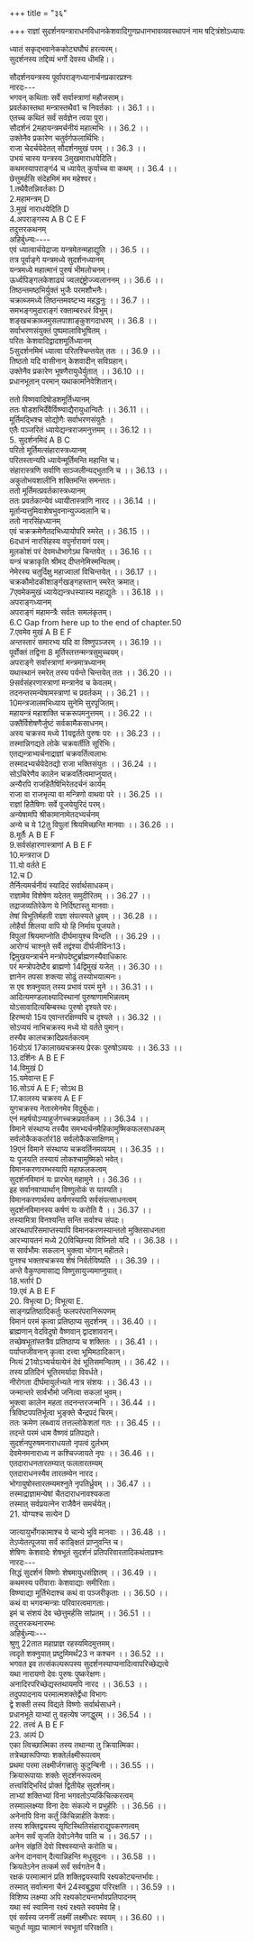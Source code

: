 +++
title = "३६"

+++
राज्ञां सुदर्शनयन्त्राराधनविधानकेशवादिगुणप्रधानभावव्यवस्थापनं नाम षट्त्रिंशोऽध्यायः  
  
ध्यातं सकृद्भवानेककोट्यघौघं हरत्यरम्।  
सुदर्शनस्य तद्दिव्यं भर्गो देवस्य धीमहि।।  
  
सौदर्शनयन्त्रस्य पूर्वापराङ्गध्यानार्चनप्रकारप्रश्नः  
नारदः---  
भगवन् कथिताः सर्वे सर्वास्त्राणां महौजसाम्।  
प्रवर्तकास्तथा मन्त्रास्तथैव1 च निवर्तकाः ।। 36.1 ।।  
एतच्च कथितं सर्वं सर्वज्ञेन त्वया पुरा।  
सौदर्शनं 2महायन्त्रमर्चनीयं महात्मभिः ।। 36.2 ।।  
उक्तेनैव प्रकारेण चतुर्वर्गफलार्थिभिः।  
राजा चेदर्चयेदेतत् सौदर्शनमुखं परम् ।। 36.3 ।।  
उभयं चास्य यन्त्रस्य 3मुखमाराधयेदिति।  
कथमस्यापराङ्गं4 च ध्यायेत् कुर्याच्च वा कथम् ।। 36.4 ।।  
छेत्तुमर्हसि संदेहमिमं मम महेश्वर।  
1.तथैवैतन्निवर्तकाः D  
2.महामन्त्रम् D  
3.मुखं नाराधयेदिति D  
4.अपराङ्गस्य A B C E F  
तदुत्तरकथनम्  
अहिर्बुध्न्यः----  
एवं ध्यात्वार्चयेद्राजा यन्त्रमेतन्महाद्युति ।। 36.5 ।।  
तत्र पूर्वाङ्गे यन्त्रमध्ये सुदर्शनध्यानम्  
यन्त्रमध्ये महात्मानं पुरुषं भीमलोचनम्।  
ऊर्ध्वपिङ्गलकेशाढ्यं ज्वलद्दंष्ट्रोज्ज्वलाननम् ।। 36.6 ।।  
तिष्ठन्तमष्ठभिर्युक्तं भुजैः परमशौभनैः।  
चक्राब्जमध्ये तिष्ठन्तमवष्टभ्य महद्धनुः ।। 36.7 ।।  
समभङ्गमुदाराङ्गं रक्ताम्बरधरं विभुम्।  
शङ्खचक्राब्जमुसलपाशाङ्कुशगदाधरम् ।। 36.8 ।।  
सर्वाभरणसंयुक्तं पुष्पमालाविभूषितम् ।  
परितः केशवादिद्वादशमूर्तिध्यानम्  
5सुदर्शनमिमं ध्यात्वा परितश्चिन्तयेत् ततः ।। 36.9 ।।  
तिष्ठतो यदि वासीनान् केशवादीन् सविग्रहान्।  
उक्तेनैव प्रकारेण भूषणैरायुधैर्युतात् ।। 36.10 ।।  
प्रधानभूतान् परमान् यथाकामनिवेशितान्।  
  
ततो विष्णवादिषोडशमूर्तिध्यानम्  
ततः षोडशभिर्देवैर्विष्ण्वाद्यैरायुधान्वितैः ।। 36.11 ।।  
मूर्तिमद्भिश्च सोद्योगैः सर्वाभरणसंयुतैः ।  
एतैः पञ्जरितं ध्यायेद्यन्त्रराजमनुत्तमम् ।। 36.12 ।।  
5. सुदर्शनमिदं A B C  
परितो मूर्तिमत्संहारास्त्रध्यानम्  
परितस्तान्यपि ध्यायेन्मूर्तिमन्ति महान्ति च।  
संहारास्त्रणि सर्वाणि साञ्जलीन्यद्भुतानि च ।। 36.13 ।।  
अकुतोभयशालीनि शक्तिमन्ति समन्ततः।  
ततो मूर्तिमत्प्रवर्तकास्त्रध्यानम्  
ततः प्रवर्तकान्येवं ध्यायीतास्त्राणि नारद ।। 36.14 ।।  
मूर्तान्यत्तुमिवाशेषभुवनान्युज्ज्वलानि च।  
ततो नारसिंहध्यानम्  
एवं चक्रक्रमेणैतदभिध्यायोपरि स्मरेत् ।। 36.15 ।।  
6दधानं नारसिंहस्य वपुर्नारायणं परम्।  
मूलकोशं परं देवमधोभागेऽथ चिन्तयेत् ।। 36.16 ।।  
यन्त्रं चक्राकृति श्रीमद् दीप्तनेमिस्मन्वितम्।  
नेमेरस्य चतुर्दिक्षु महाज्वालां विचिन्तयेत् ।। 36.17 ।।  
चक्रकौमोदकीशार्ङ्गखङ्गहस्तान् स्मरेत् क्रमात्।  
7एवमेकमुखं ध्यायेद्यन्त्रधस्यास्य महाद्युतेः ।। 36.18 ।।  
अपराङ्गध्यानम्  
अपराङ्गं महामन्त्रैः सर्वतः समलंकृतम्।  
6.C Gap from here up to the end of chapter.50  
7.एवमेव मुखं A B E F  
अन्तस्तारं समारभ्य यदि वा विष्णुपञ्जरम् ।। 36.19 ।।  
पूर्वोक्तं तद्विना 8 मूर्तिस्तत्तन्मन्त्रसुमुच्चयम्।  
अपराङ्गे सर्वास्त्राणां मन्त्रमात्रध्यानम्  
यथास्थानं स्मरेत् तस्य पर्यन्ते चिन्तयेत् ततः ।। 36.20 ।।  
9सर्वसंहरणास्त्राणां मन्त्रानेव च केवलम्।  
तदनन्तरमन्येषामस्त्राणां च प्रवर्तकम् ।। 36.21 ।।  
10मन्त्रजालमभिध्याय सुनेमि सुरपूजितम्।  
महायन्त्रं महाशक्ति चक्ररूपमनुत्तमम् ।। 36.22 ।।  
उक्तैर्विशेषणैर्जुष्टं सर्वकामैकसाधनम्।  
अस्य चक्रस्य मध्ये 11यद्वर्तते पुरुषः परः ।। 36.23 ।।  
तस्मान्निगद्यते लोके चक्रवर्तीति सूरिभिः।  
एतद्यन्त्राभ्यर्चनाद्राज्ञां चक्रवर्तित्वलाभः  
तस्मादभ्यर्चयेदेतद्यो राजा भक्तिसंयुतः ।। 36.24 ।।  
सोऽचिरेणैव कालेन चक्रवर्तित्वमाप्नुयात्।  
अन्यैरपि राजहितैषिभिरेतदर्चनं कार्यम्  
राजा वा राजभृत्या वा मन्त्रिणो वाथवा परे ।। 36.25 ।।  
राज्ञां हितैषिणः सर्वे पूजयेयुरिदं परम्।  
अन्येषामपि श्रीकामानामेतदभ्यर्चनम्  
अन्ये च ये 12तु विपुलां श्रियमिच्छन्ति मानवाः ।। 36.26 ।।  
8.मूर्तैः A B E F  
9.सर्वसंहारणास्त्राणां A B E F  
10.मन्त्रराज D  
11.यो वर्तते E  
12.च D  
तैर्नित्यमर्चनीयं स्यादिदं सर्वार्थसाधकम्।  
राज्ञामेव विशेषेण यदेतत् समुदीरितम् ।। 36.27 ।।  
तद्राजव्यतिरेकेण ये निर्दिष्टास्तु मानवाः।  
तेषां विभूतिर्महती राज्ञा संपत्स्यते ध्रुवम् ।। 36.28 ।।  
लोहैर्वा शिलया वापि यो हि निर्माय पूजयते।  
विपुलां श्रियमाप्नोति दीर्घमायुश्च विन्दति ।। 36.29 ।।  
आरोग्यं चाश्नुते सर्वे तद्वंश्या दीर्घजीविनः13।  
द्विमुखयन्त्रार्चने मन्त्रोपदेष्टुर्ब्राह्मणस्यैवाधिकारः  
परं मन्त्रोपदेष्टैव ब्राह्मणो 14द्विमुखं यजेत् ।। 36.30 ।।  
ज्ञानेन तपसा शक्त्या सोढुं तस्योभयात्मनः।  
स एव शक्नुयात् तस्य प्रभावं परमं मुने ।। 36.31 ।।  
आदित्यमण्डलाक्ष्यादिस्थानां पुरुषाणामभिन्नत्वम्  
योऽसावादित्यबिम्बस्थः पुरुषो दृश्यते परः।  
हिरण्मयो 15य एवान्तरक्षिण्यपि च दृश्यते ।। 36.32 ।।  
सोऽप्ययं नाभिचक्रस्य मध्ये यो वर्तते पुमान्।  
तस्यैव कालचक्रादिप्रवर्तकत्वम्  
16योऽयं 17कालाख्यचक्रस्य प्रेरकः पुरुषोऽव्ययः ।। 36.33 ।।  
13.दर्शिनः A B E F  
14.विमुखं D  
15.यमेवान्त E F  
16.सोऽयं A E F; सोऽथ B  
17.कालस्य चक्रस्य A E F  
युगचक्रस्य नेतारमेनमेव विदुर्बुधाः।  
एनं महर्षयोऽप्याहुर्जगच्चक्रप्रवर्तकम् ।। 36.34 ।।  
विमाने संस्थाप्य तस्यैव समभ्यर्चनमैहिकामुष्मिकफलसाधकम्  
सर्वलोकैककर्तारं18 सर्वलोकैकसाक्षिणम्।  
19एनं विमाने संस्थाप्य चक्रवर्तिनमव्ययम् ।। 36.35 ।।  
यः पूजयति तस्यायं लोकश्चामुष्मिको भवेत्।  
विमानकरणारम्भस्यापि महाफलकत्वम्  
सुदर्शनविमानं यः प्रारभेत् महामुने ।। 36.36 ।।  
इह सर्वानवाप्यार्थान् विष्णुलोकं स यास्यति।  
विमानकरणार्थस्य कर्षणस्यापि सर्वसंपत्साधनत्वम्  
सुदर्शनविमानस्य कर्षणं यः करोति वै ।। 36.37 ।।  
तस्यामित्रा विनश्यन्ति सन्ति सर्वाश्च संपदः।  
आरब्धापरिसमाप्तस्यापि विमानकरणस्यान्ततो मुक्तिसाधनता  
आरभ्यायतनं मध्ये 20विच्छित्त्या विघ्नितो यदि ।। 36.38 ।।  
स सार्वभौमः सकलान् भुक्त्वा भोगान् महीतले।  
पुनश्च भक्तश्चक्रस्य शेषं निर्वर्तयिष्यति ।। 36.39 ।।  
अन्ते वैकुण्ठमासाद्य विष्णुसायुज्यमाप्नुयात्।  
18.भर्तारं D  
19.एवं A B E F  
20. विभृत्या D; विभूत्या E.  
साङ्गप्रतिष्ठादिकर्तुः फलपरंपरानिरूपणम्  
विमानं परमं कृत्वा प्रतिष्ठाप्य सुदर्शनम् ।। 36.40 ।।  
ब्राह्मणान् वेदविदुषो वैष्णवान् द्वादशावरान्।  
तच्छेषभूतांस्तत्रैव प्रतिष्ठाप्य च शक्तितः ।। 36.41 ।।  
पर्याप्तजीवनान् कृत्वा दत्त्वा भूमिमठादिकान्।  
नित्यं 21योऽभ्यर्चयत्येनं देवं भूतिसमन्वितम् ।। 36.42 ।।  
तस्य प्रतिदिनं भूतिरमर्यादा विवर्धते।  
नीरोगता दीर्घमायुर्लभ्यते नात्र संशयः ।। 36.43 ।।  
जन्मान्तरे सार्वभौमो जनित्वा सकलां भुवम्।  
भुक्त्वा कालेन महता तदनन्तरजन्मनि ।। 36.44 ।।  
त्रिविष्टपपतिर्भूत्वा भुङ्क्ते चैन्द्रपदं चिरम्।  
ततः क्रमेण लब्ध्वायं तत्तल्लोकेशतां गतः ।। 36.45 ।।  
तदन्ते परमं धाम वैष्णवं प्रतिपद्यते।  
सुदर्शनपुरुषमनाराधयतो नृपत्वं दुर्लभम्  
देवमेनमनाराध्य न कश्चिज्जायते नृपः ।। 36.46 ।।  
एतदाराधनतारतम्यात् फलतारतम्यम्  
एतदाराधनस्यैव तारतम्येन नारद।  
भोगायुषोस्तारतम्यमश्नुते नृपतिर्ध्रुवम् ।। 36.47 ।।  
तस्माद्राज्ञामन्येषां चैतदाराधनावश्यकता  
तस्मात् सर्वप्रयत्नेन राजैवैनं समर्चयेत्।  
21. योग्यश्च सत्येन D  
  
जात्यायुर्भोगकामाश्च ये चान्ये भुवि मानवाः ।। 36.48 ।।  
तेऽप्येतत्पूजया सर्वं काङ्क्षितं प्राप्नुवन्ति च।  
शेषिणः केशवादेः शेषभूतं सुदर्शनं प्रतिपरिवारतादिकथंताप्रश्नः  
नारदः---  
सिद्धं सुदर्शनं विष्णोः शेषमायुधसंज्ञितम् ।। 36.49 ।।  
कथमस्य परीवाराः केशवाद्याः समीरिताः।  
विष्ण्वाद्या मूर्तिभेदाश्च कथं वा पञ्जरीकृताः ।। 36.50 ।।  
कथं वा भगवन्मन्त्राः परिवारत्वमागताः।  
इमं च संशयं देव च्छेत्तुमर्हसि सांप्रतम् ।। 36.51 ।।  
तदुत्तरकथनारम्भः  
अहिर्बुध्न्यः---  
श्रुणु 22तात महाप्राज्ञ रहस्यमिदमुत्तमम्।  
त्वदृते शक्नुयात् प्रष्टुमिमर्थं23 न कश्चन ।। 36.52 ।।  
भगवत इव तत्संकल्परूपस्य सुदर्शनस्याप्यनादित्वापरिच्छेद्यत्वे  
यथा नारायणो देवः पुरुषः पुष्करेक्षणः।  
अनादिरपरिच्छेद्यस्तथायमपि नारद ।। 36.53 ।।  
तदुपपादनाय परमात्मशक्तेर्द्वेधा विभागः  
द्वे शक्ती तस्य विद्यते विष्णोः सर्वार्थसाधने।  
प्रधानभूते याभ्यां तु वहत्येष जगद्धुरम् ।। 36.54 ।।  
22. तत्त्वं A B E F  
23. अल्पं D  
एका त्विच्छात्मिका तस्य तथान्या तु क्रियात्मिका।  
तत्रेच्छारूपिण्याः शक्तेर्लक्ष्मीरूपत्वम्  
प्रथमा परमा लक्ष्मीर्जगत्त्रातुः कुटुन्बिनी ।। 36.55 ।।  
क्रियारूपायाः शक्तेः सुदर्शनरूपत्वम्  
तत्त्वविद्भिरिदं प्रोक्तं द्वितीयेह सुदर्शनम्।  
ताभ्यां शक्तिभ्यां विना भगवतोऽप्यकिंचित्करत्वम्  
तस्माल्लक्ष्म्या विना देवः संकल्पे न प्रभुर्हरिः ।। 36.56 ।।  
अनेनापि विना कर्तुं किंचिन्नार्हति केशवः।  
तस्य शक्तिद्वयस्य सृष्टिस्थितिसंहाराद्युपकरणत्वम्  
अनेन सर्वं सृजति देवोऽनेनैव पाति च ।। 36.57 ।।  
अनेन संहृतिं देवो विश्वस्यान्ते करोति च।  
अनेन दानवान् दैत्यान्निहन्ति मधुसूदनः ।। 36.58 ।।  
क्रियतेऽनेन तत्कर्म सर्वं सर्वगतेन वै।  
रक्षकं परमात्मानं प्रति शक्तिद्वयस्यापि रक्ष्यकोट्यन्तर्भावः।  
तस्मात् सर्वात्मना चैनं 24स्वबुद्ध्या परिरक्षति ।। 36.59 ।।  
विशिष्य लक्ष्म्या अपि रक्ष्यकोट्यन्तर्भावप्रतिपादनम्  
यथा स्वं स्वामिना रक्ष्यं रक्ष्यते स्वयमेव हि।  
एवं सर्वस्य जननीं लक्ष्मीं लक्ष्मीधरः स्वयम् ।। 36.60 ।।  
चतुर्धा व्यूह्य चात्मानं स्वभूतां परिरक्षति।